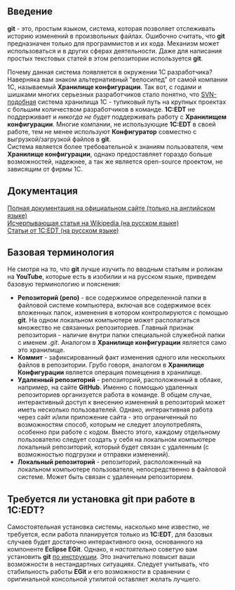 ## Введение  
**git** - это, простым языком, система, которая позволяет отслеживать историю изменений в произвольных файлах. Ошибочно считать, что **git** предназначен 
только для программистов и их кода. Механизм может использоваться и в других сферах деятельности. Даже для написания простых текстовых статей в этом 
репозитории используется **git**.  
  
Почему данная система появляется в окружении 1С разработчика? Наверняка вам знаком альтернативный "велосипед" от самой компании 1С, называемый 
**Хранилище конфигурации**. Так вот, с годами и шишками многих серьезных разработчиков стало понятно, что [SVN-подобная](https://ru.wikipedia.org/wiki/Subversion) 
система хранилища 1С - тупиковый путь на крупных проектах с большим количеством разработчиков в команде. **1C:EDT** не поддерживает и *никогда не будет* 
поддерживать работу с **Хранилищем конфигурации**. Многие компании, не использующие **1C:EDT** в своей работе, тем не менее используют **Конфигуратор** совместно 
с выгрузкой/загрузкой файлов в **git**.  
Система является более требовательной к знаниям пользователя, чем **Хранилище конфигурации**, однако предоставляет гораздо больше возможностей, надежнее, 
а так же является open-source проектом, не зависящим от фирмы 1С.  
## Документация  
[Полная документация на официальном сайте (только на английском языке)](https://git-scm.com/docs)  
[Исчерпывающая статья на Wikipedia (на русском языке)](https://ru.wikipedia.org/wiki/Git)  
[Статьи от 1C:EDT (на русском языке)](https://edt.1c.ru/upload/docs_git/index.html)  
## Базовая терминология  
Не смотря на то, что **git** лучше изучить по вводным статьям и роликам на **YouTube**, которые есть в изобилии и на русском языке, приведем базовую терминологию и пояснения:  
- **Репозиторий (репо)** - все содержимое определенной папки в файловой системе компьютера, включая все содержимое всех вложенных папок, изменения в котором контролируются с помощью **git**. На одном локальном компьютере может располагаться множество не связанных репозиториев. Главный признак репозитория - наличие внутри папки специальной служебной папки с именем *.git*. Аналогом в **Хранилище конфигурации** является само это хранилище.  
- **Коммит** - зафиксированный факт изменения одного или нескольких файлов в репозитории. Грубо говоря, аналогом в **Хранилище Конфигурации** является операция помещения в хранилище.  
- **Удаленный репозиторий** - репозиторий, расположенный в облаке, например, на сайте **GitHub**. Именно с помощью удаленных репозиториев организуется работа в команде. В общем случае, интерактивный доступ к внесению изменений в репозиторий может иметь несколько пользователей. Однако, интерактивная работа через сайт и/или приложение сайта - это ограниченный по возможностям способ, которым не следует злоупотреблять, особенно при работе с кодом. Вместо этого, каждому отдельному пользователю следует создать у себя на локальном компьютере локальный репозиторий, который будет связан с удаленным (с возможностью подгрузки и отправки изменений).  
- **Локальный репозиторий** - репозиторий, расположенный на локальном компьютере пользователя, непосредственно в файловой системе. Может быть связан с удаленным репозиторием.  
## Требуется ли установка git при работе в 1C:EDT?  
Самостоятельная установка системы, насколько мне известно, не требуется, если работа планируется только из **1C:EDT**, для базовых случаев будет 
достаточно интерактивного окна, основанного на компоненте **Eclipse EGit**. Однако, я *настоятельно* советую вам установить **git** 
[по инструкции](/docs/GIT_INSTALL.md). Это значительно повысит ваши возможности в нестандартных ситуациях. Следует учитывать, что стабильность работы **EGit** 
и его возможности в сравнении с оригинальной консольной утилитой оставляет желать лучшего.

